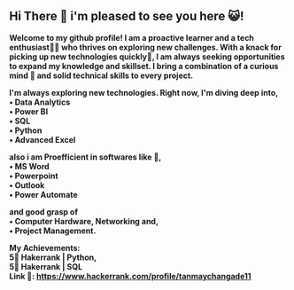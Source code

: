 ## Hi There 👋 i'm pleased to see you here 😺!

<b>Welcome to my github profile!
I am a proactive learner and a tech enthusiast🧑‍💻 who thrives on exploring new challenges. With a knack for picking up new technologies quickly🤺, 
I am always seeking opportunities to expand my knowledge and skillset. I bring a combination of a curious mind 🤔 and solid technical skills to every project.

I'm always exploring new technologies. Right now, I'm diving deep into,<br />
• Data Analytics <br />
• Power BI <br />
• SQL <br />
• Python <br />
• Advanced Excel <br />

also i am Proefficient in softwares like 🥇, <br />
• MS Word <br />
• Powerpoint <br />
• Outlook <br />
• Power Automate <br />

and good grasp of <br />
• Computer Hardware, Networking and, <br />
• Project Management.

My Achievements: <br />
5🌟 Hakerrank | Python, <br />
5🌟 Hakerrank | SQL <br />
Link 🔗: https://www.hackerrank.com/profile/tanmaychangade11 </b>
